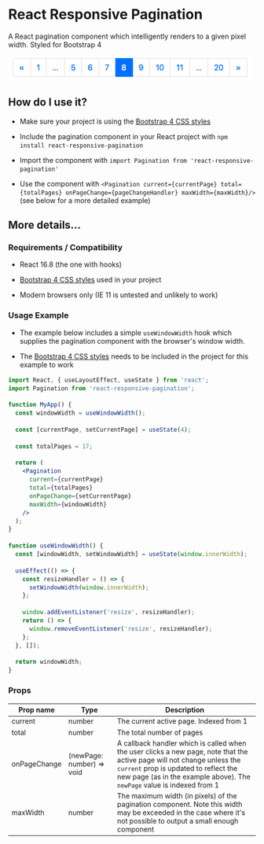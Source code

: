 # React Responsive Pagination

A React pagination component which intelligently renders to a given pixel width. Styled for Bootstrap 4

![Example pagination](./pagination.png?raw=true 'React Responsive Pagination')

## How do I use it?

- Make sure your project is using the [Bootstrap 4 CSS styles](https://getbootstrap.com/docs/4.3/getting-started/download/)

- Include the pagination component in your React project with `npm install react-responsive-pagination`

- Import the component with `import Pagination from 'react-responsive-pagination'`

- Use the component with `<Pagination current={currentPage} total={totalPages} onPageChange={pageChangeHandler} maxWidth={maxWidth}/>` (see below for a more detailed example)

## More details...

### Requirements / Compatibility

- React 16.8 (the one with hooks)

- [Bootstrap 4 CSS styles](https://getbootstrap.com/docs/4.3/getting-started/download/) used in your project

- Modern browsers only (IE 11 is untested and unlikely to work)

### Usage Example

- The example below includes a simple `useWindowWidth` hook which supplies the pagination component with the browser's window width.

- The [Bootstrap 4 CSS styles](https://getbootstrap.com/docs/4.3/getting-started/download/) needs to be included in the project for this example to work

```jsx
import React, { useLayoutEffect, useState } from 'react';
import Pagination from 'react-responsive-pagination';

function MyApp() {
  const windowWidth = useWindowWidth();

  const [currentPage, setCurrentPage] = useState(4);

  const totalPages = 17;

  return (
    <Pagination
      current={currentPage}
      total={totalPages}
      onPageChange={setCurrentPage}
      maxWidth={windowWidth}
    />
  );
}

function useWindowWidth() {
  const [windowWidth, setWindowWidth] = useState(window.innerWidth);

  useEffect(() => {
    const resizeHandler = () => {
      setWindowWidth(window.innerWidth);
    };

    window.addEventListener('resize', resizeHandler);
    return () => {
      window.removeEventListener('resize', resizeHandler);
    };
  }, []);

  return windowWidth;
}
```

### Props

| Prop name    | Type                      | Description                                                                                                                                                                                                                                 |
| ------------ | ------------------------- | ------------------------------------------------------------------------------------------------------------------------------------------------------------------------------------------------------------------------------------------- |
| current      | number                    | The current active page. Indexed from 1                                                                                                                                                                                                     |
| total        | number                    | The total number of pages                                                                                                                                                                                                                   |
| onPageChange | (newPage: number) => void | A callback handler which is called when the user clicks a new page, note that the active page will not change unless the `current` prop is updated to reflect the new page (as in the example above). The `newPage` value is indexed from 1 |
| maxWidth     | number                    | The maximum width (in pixels) of the pagination component. Note this width may be exceeded in the case where it's not possible to output a small enough component                                                                           |
